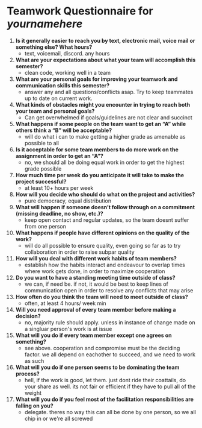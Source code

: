 # Teamwork Questionnaire for _yournamehere_

1. __Is it generally easier to reach you by text, electronic mail, voice mail or something else?  What hours?__ 
   * text, voicemail, discord. any hours
1. __What are your expectations about what your team will accomplish this semester?__ 
   * clean code, working well in a team
1. __What are your personal goals for improving your teamwork and communication skills this semester?__ 
   * answer any and all questions/conflicts asap. Try to keep teammates up to date on current work.
1. __What kinds of obstacles might you encounter in trying to reach both your team and personal goals?__ 
   * Can get overwhelmed if goals/guidelines are not clear and succinct
1. __What happens if some people on the team want to get an “A” while others think a “B” will be acceptable?__ 
   * will do what i can to make getting a higher grade as amenable as possible to all
1. __Is it acceptable for some team members to do more work on the assignment in order to get an “A”?__ 
   * no, we should all be doing equal work in order to get the highest grade possible
1. __How much time per week do you anticipate it will take to make the project successful?__ 
   * at least 10+ hours per week
1. __How will you decide who should do what on the project and activities?__ 
   * pure democracy, equal distribution
1. __What will happen if someone doesn’t follow through on a commitment (missing deadline, no show, etc.)?__ 
   * keep open contact and regular updates, so the team doesnt suffer from one person
1. __What happens if people have different opinions on the quality of the work?__ 
   * will do all possible to ensure quality, even going so far as to try collaboration in order to raise subpar quality
1. __How will you deal with different work habits of team members?__ 
   * establish how the habits interact and endeavour to overlap times where work gets done, in order to maximize cooperation
1. __Do you want to have a standing meeting time outside of class?__ 
   * we can, if need be. if not, it would be best to keep lines of communication open in order to resolve any conflicts that may arise
1. __How often do you think the team will need to meet outside of class?__ 
   * often, at least 4 hours/ week min
1. __Will you need approval of every team member before making a decision?__ 
   * no, majority rule should apply. unless in instance of change made on a singluar person's work is at issue
1. __What will you do if every team member except one agrees on something?__ 
   * see above. cooperation and compromise must be the deciding factor. we all depend on eachother to succeed, and we need to work as such
1. __What will you do if one person seems to be dominating the team process?__ 
   * hell, if the work is good, let them. just dont ride their coattails, do your share as well. its not fair or efficient if they have to pull all of the weight
1. __What will you do if you feel most of the facilitation responsibilities are falling on you?__ 
   * delegate. theres no way this can all be done by one person, so we all chip in or we're all screwed
